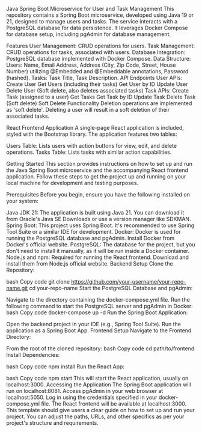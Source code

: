 Java Spring Boot Microservice for User and Task Management
This repository contains a Spring Boot microservice, developed using Java 19 or 21, designed to manage users and tasks. The service interacts with a PostgreSQL database for data persistence. It leverages Docker Compose for database setup, including pgAdmin for database management.

Features
User Management: CRUD operations for users.
Task Management: CRUD operations for tasks, associated with users.
Database Integration: PostgreSQL database implemented with Docker Compose.
Data Structure:
Users: Name, Email Address, Address (City, Zip Code, Street, House Number) utilizing @Embedded and @Embeddable annotations, Password (hashed).
Tasks: Task Title, Task Description.
API Endpoints
User APIs:
Create User
Get Users (including their tasks)
Get User by ID
Update User
Delete User (Soft delete, also deletes associated tasks)
Task APIs:
Create Task (assigned to a user)
Get Tasks
Get Task by ID
Update Task
Delete Task (Soft delete)
Soft Delete Functionality
Deletion operations are implemented as 'soft delete'. Deleting a user will result in a soft deletion of their associated tasks.

React Frontend Application
A single-page React application is included, styled with the Bootstrap library. The application features two tables:

Users Table: Lists users with action buttons for view, edit, and delete operations.
Tasks Table: Lists tasks with similar action capabilities.

Getting Started
This section provides instructions on how to set up and run the Java Spring Boot microservice and the accompanying React frontend application. Follow these steps to get the project up and running on your local machine for development and testing purposes.

Prerequisites
Before you begin, ensure you have the following installed on your system:

Java JDK 21: The application is built using Java 21. You can download it from Oracle's Java SE Downloads or use a version manager like SDKMAN.
Spring Boot: This project uses Spring Boot. It's recommended to use Spring Tool Suite or a similar IDE for development.
Docker: Docker is used for running the PostgreSQL database and pgAdmin. Install Docker from Docker's official website.
PostgreSQL: The database for the project, but you don't need to install it manually, as it will be run inside a Docker container.
Node.js and npm: Required for running the React frontend. Download and install them from Node.js official website.
Backend Setup
Clone the Repository:

bash
Copy code
git clone https://github.com/your-username/your-repo-name.git
cd your-repo-name
Start the PostgreSQL Database and pgAdmin:

Navigate to the directory containing the docker-compose.yml file.
Run the following command to start the PostgreSQL server and pgAdmin in Docker:
bash
Copy code
docker-compose up -d
Run the Spring Boot Application:

Open the backend project in your IDE (e.g., Spring Tool Suite).
Run the application as a Spring Boot App.
Frontend Setup
Navigate to the Frontend Directory:

From the root of the cloned repository:
bash
Copy code
cd path/to/frontend
Install Dependencies:

bash
Copy code
npm install
Run the React App:

bash
Copy code
npm start
This will start the React application, usually on localhost:3000.
Accessing the Application
The Spring Boot application will run on localhost:8081.
Access pgAdmin in your web browser at localhost:5050. Log in using the credentials specified in your docker-compose.yml file.
The React frontend will be available at localhost:3000.
This template should give users a clear guide on how to set up and run your project. You can adjust the paths, URLs, and other specifics as per your project's structure and requirements.